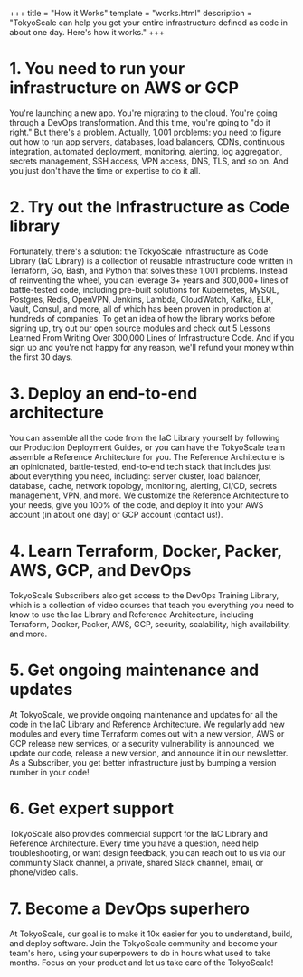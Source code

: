+++
title = "How it Works"
template = "works.html"
description = "TokyoScale can help you get your entire infrastructure defined as code in about one day. Here's how it works."
+++

# 1. You need to run your infrastructure on AWS or GCP

You're launching a new app. You're migrating to the cloud. You're going through a DevOps transformation. And this time, you're going to "do it right." But there's a problem. Actually, 1,001 problems: you need to figure out how to run app servers, databases, load balancers, CDNs, continuous integration, automated deployment, monitoring, alerting, log aggregation, secrets management, SSH access, VPN access, DNS, TLS, and so on. And you just don't have the time or expertise to do it all.

# 2. Try out the Infrastructure as Code library

Fortunately, there's a solution: the TokyoScale Infrastructure as Code Library (IaC Library) is a collection of reusable infrastructure code written in Terraform, Go, Bash, and Python that solves these 1,001 problems. Instead of reinventing the wheel, you can leverage 3+ years and 300,000+ lines of battle-tested code, including pre-built solutions for Kubernetes, MySQL, Postgres, Redis, OpenVPN, Jenkins, Lambda, CloudWatch, Kafka, ELK, Vault, Consul, and more, all of which has been proven in production at hundreds of companies. To get an idea of how the library works before signing up, try out our open source modules and check out 5 Lessons Learned From Writing Over 300,000 Lines of Infrastructure Code. And if you sign up and you're not happy for any reason, we'll refund your money within the first 30 days.

# 3. Deploy an end-to-end architecture

You can assemble all the code from the IaC Library yourself by following our Production Deployment Guides, or you can have the TokyoScale team assemble a Reference Architecture for you. The Reference Architecture is an opinionated, battle-tested, end-to-end tech stack that includes just about everything you need, including: server cluster, load balancer, database, cache, network topology, monitoring, alerting, CI/CD, secrets management, VPN, and more. We customize the Reference Architecture to your needs, give you 100% of the code, and deploy it into your AWS account (in about one day) or GCP account (contact us!).

# 4. Learn Terraform, Docker, Packer, AWS, GCP, and DevOps

TokyoScale Subscribers also get access to the DevOps Training Library, which is a collection of video courses that teach you everything you need to know to use the Iac Library and Reference Architecture, including Terraform, Docker, Packer, AWS, GCP, security, scalability, high availability, and more.

# 5. Get ongoing maintenance and updates

At TokyoScale, we provide ongoing maintenance and updates for all the code in the IaC Library and Reference Architecture. We regularly add new modules and every time Terraform comes out with a new version, AWS or GCP release new services, or a security vulnerability is announced, we update our code, release a new version, and announce it in our newsletter. As a Subscriber, you get better infrastructure just by bumping a version number in your code!

# 6. Get expert support

TokyoScale also provides commercial support for the IaC Library and Reference Architecture. Every time you have a question, need help troubleshooting, or want design feedback, you can reach out to us via our community Slack channel, a private, shared Slack channel, email, or phone/video calls.

# 7. Become a DevOps superhero

At TokyoScale, our goal is to make it 10x easier for you to understand, build, and deploy software. Join the TokyoScale community and become your team's hero, using your superpowers to do in hours what used to take months. Focus on your product and let us take care of the TokyoScale!